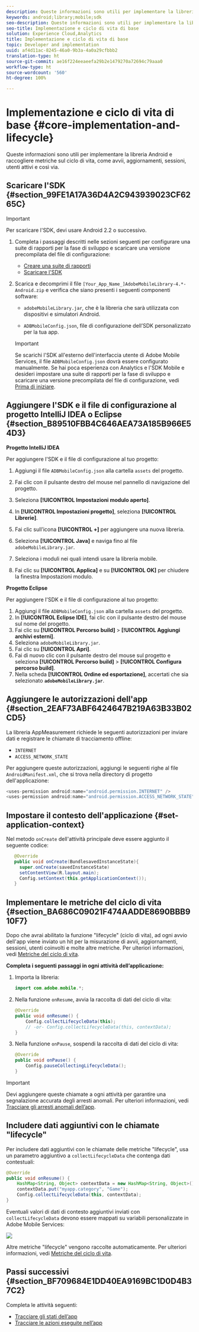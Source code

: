 ```yaml
---
description: Queste informazioni sono utili per implementare la libreria Android e raccogliere metriche sul ciclo di vita, come avvii, aggiornamenti, sessioni, utenti attivi e così via.
keywords: android;library;mobile;sdk
seo-description: Queste informazioni sono utili per implementare la libreria Android e raccogliere metriche sul ciclo di vita, come avvii, aggiornamenti, sessioni, utenti attivi e così via.
seo-title: Implementazione e ciclo di vita di base
solution: Experience Cloud,Analytics
title: Implementazione e ciclo di vita di base
topic: Developer and implementation
uuid: af4d11ac-8245-46a0-9b3a-4a0a29cfbbb2
translation-type: ht
source-git-commit: ae16f224eeaeefa29b2e1479270a72694c79aaa0
workflow-type: ht
source-wordcount: '560'
ht-degree: 100%

---
```



# Implementazione e ciclo di vita di base {#core-implementation-and-lifecycle}

Queste informazioni sono utili per implementare la libreria Android e raccogliere metriche sul ciclo di vita, come avvii, aggiornamenti, sessioni, utenti attivi e così via.

## Scaricare l&#39;SDK {#section_99FE1A17A36D4A2C943939023CF6265C}

>[!IMPORTANT]
>
>Per scaricare l&#39;SDK, devi usare Android 2.2 o successivo.

1. Completa i passaggi descritti nelle sezioni seguenti per configurare una suite di rapporti per la fase di sviluppo e scaricare una versione precompilata del file di configurazione:

   * [Creare una suite di rapporti](/help/android/getting-started/requirements.md)
   * [Scaricare l&#39;SDK](/help/android/getting-started/requirements.md)

1. Scarica e decomprimi il file `[Your_App_Name_]AdobeMobileLibrary-4.*-Android.zip` e verifica che siano presenti i seguenti componenti software:

   * `adobeMobileLibrary.jar`, che è la libreria che sarà utilizzata con dispositivi e simulatori Android.

   * `ADBMobileConfig.json`, file di configurazione dell’SDK personalizzato per la tua app.
   >[!IMPORTANT]
   >
   >Se scarichi l&#39;SDK all&#39;esterno dell&#39;interfaccia utente di Adobe Mobile Services, il file `ADBMobileConfig.json` dovrà essere configurato manualmente. Se hai poca esperienza con Analytics e l&#39;SDK Mobile e desideri impostare una suite di rapporti per la fase di sviluppo e scaricare una versione precompilata del file di configurazione, vedi [Prima di iniziare](/help/android/getting-started/requirements.md).

## Aggiungere l&#39;SDK e il file di configurazione al progetto IntelliJ IDEA o Eclipse {#section_B89510FBB4C646AEA73A185B966E54D3}

**Progetto IntelliJ IDEA**

Per aggiungere l&#39;SDK e il file di configurazione al tuo progetto:

1. Aggiungi il file `ADBMobileConfig.json` alla cartella `assets` del progetto.

1. Fai clic con il pulsante destro del mouse nel pannello di navigazione del progetto.
1. Seleziona **[!UICONTROL Impostazioni modulo aperto]**.
1. In **[!UICONTROL Impostazioni progetto]**, seleziona **[!UICONTROL Librerie]**.
1. Fai clic sull’icona **[!UICONTROL +]** per aggiungere una nuova libreria.
1. Seleziona **[!UICONTROL Java]** e naviga fino al file `adobeMobileLibrary.jar`.
1. Seleziona i moduli nei quali intendi usare la libreria mobile.
1. Fai clic su **[!UICONTROL Applica]** e su **[!UICONTROL OK]** per chiudere la finestra Impostazioni modulo.

**Progetto Eclipse**

Per aggiungere l&#39;SDK e il file di configurazione al tuo progetto:

1. Aggiungi il file `ADBMobileConfig.json` alla cartella `assets` del progetto.
1. In **[!UICONTROL Eclipse IDE]**, fai clic con il pulsante destro del mouse sul nome del progetto.
1. Fai clic su **[!UICONTROL Percorso build]** > **[!UICONTROL Aggiungi archivi esterni]**.
1. Seleziona `adobeMobileLibrary.jar`.
1. Fai clic su **[!UICONTROL Apri]**.
1. Fai di nuovo clic con il pulsante destro del mouse sul progetto e seleziona **[!UICONTROL Percorso build]** > **[!UICONTROL Configura percorso build]**.
1. Nella scheda **[!UICONTROL Ordine ed esportazione]**, accertati che sia selezionato **`adobeMobileLibrary.jar`**.

## Aggiungere le autorizzazioni dell&#39;app {#section_2EAF73ABF6424647B219A63B33B02CD5}

La libreria AppMeasurement richiede le seguenti autorizzazioni per inviare dati e registrare le chiamate di tracciamento offline:

* `INTERNET`
* `ACCESS_NETWORK_STATE`

Per aggiungere queste autorizzazioni, aggiungi le seguenti righe al file `AndroidManifest.xml`, che si trova nella directory di progetto dell&#39;applicazione:

```java
<uses-permission android:name="android.permission.INTERNET" /> 
<uses-permission android:name="android.permission.ACCESS_NETWORK_STATE" />
```

## Impostare il contesto dell&#39;applicazione {#set-application-context}

Nel metodo `onCreate` dell&#39;attività principale deve essere aggiunto il seguente codice:

```java
   @Override
   public void onCreate(BundlesavedInstanceState){
     super.onCreate(savedInstanceState)
     setContentView(R.layout.main);
     Config.setContext(this.getApplicationContext());
   }
```

## Implementare le metriche del ciclo di vita {#section_BA686C09021F474AADDE8690BBB910F7}

Dopo che avrai abilitato la funzione &quot;lifecycle&quot; (ciclo di vita), ad ogni avvio dell&#39;app viene inviato un hit per la misurazione di avvii, aggiornamenti, sessioni, utenti coinvolti e molte altre metriche. Per ulteriori informazioni, vedi [Metriche del ciclo di vita](/help/android/metrics.md).

**Completa i seguenti passaggi in ogni attività dell’applicazione:**

1. Importa la libreria:

   ```java
   import com.adobe.mobile.*;
   ```

1. Nella funzione `onResume`, avvia la raccolta di dati del ciclo di vita:

   ```java
   @Override 
   public void onResume() { 
       Config.collectLifecycleData(this); 
       // -or- Config.collectLifecycleData(this, contextData); 
   }
   ```

1. Nella funzione `onPause`, sospendi la raccolta di dati del ciclo di vita:

   ```java
   @Override 
   public void onPause() { 
       Config.pauseCollectingLifecycleData(); 
   }
   ```

>[!IMPORTANT]
>
>Devi aggiungere queste chiamate a ogni attività per garantire una segnalazione accurata degli arresti anomali. Per ulteriori informazioni, vedi [Tracciare gli arresti anomali dell’app](/help/android/analytics-main/crashes.md).

## Includere dati aggiuntivi con le chiamate &quot;lifecycle&quot;

Per includere dati aggiuntivi con le chiamate delle metriche &quot;lifecycle&quot;, usa un parametro aggiuntivo a `collectLifecycleData` che contenga dati contestuali:

```java
@Override 
public void onResume() {
    HashMap<String, Object> contextData = new HashMap<String, Object>(); 
    contextData.put("myapp.category", "Game"); 
    Config.collectLifecycleData(this, contextData); 
}
```

Eventuali valori di dati di contesto aggiuntivi inviati con `collectLifecycleData` devono essere mappati su variabili personalizzate in Adobe Mobile Services:

![](assets/map-variable-lifecycle.png)

Altre metriche &quot;lifecycle&quot; vengono raccolte automaticamente. Per ulteriori informazioni, vedi [Metriche del ciclo di vita](/help/android/metrics.md).

## Passi successivi {#section_BF709684E1DD40EA9169BC1D0D4B37C2}

Completa le attività seguenti:

* [Tracciare gli stati dell’app](/help/android/analytics-main/states.md)
* [Tracciare le azioni eseguite nell’app](/help/android/analytics-main/actions.md)

